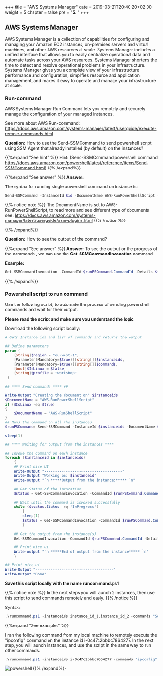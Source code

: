 +++
title = "AWS Systems Manager"
date = 2019-03-21T20:40:20+02:00
weight = 5
chapter = false
pre = "<b>5. </b>"
+++


## AWS Systems Manager

AWS Systems Manager is a collection of capabilities for configuring and managing your Amazon EC2 instances, on-premises servers and virtual machines, and other AWS resources at scale. Systems Manager includes a unified interface that allows you to easily centralize operational data and automate tasks across your AWS resources. Systems Manager shortens the time to detect and resolve operational problems in your infrastructure. Systems Manager gives you a complete view of your infrastructure performance and configuration, simplifies resource and application management, and makes it easy to operate and manage your infrastructure at scale.

### Run-command

AWS Systems Manager Run Command lets you remotely and securely manage the configuration of your managed instances.

See more about AWS Run-command: https://docs.aws.amazon.com/systems-manager/latest/userguide/execute-remote-commands.html 

**Question:**
How to use the Send-SSMCommand to send powershell script using SSM Agent that already installed (by default) on the instances?

{{%expand "See hint" %}} 
Hint: (Send-SSMCommand powershell command https://docs.aws.amazon.com/powershell/latest/reference/items/Send-SSMCommand.html)
{{% /expand%}}

{{%expand "See answer" %}} 
**Answer:**

The syntax for running single powershell command on instance is:
```powershell
Send-SSMCommand -InstanceId $id -DocumentName AWS-RunPowerShellScript -Comment 'Comment' -Parameter @{commands = $command_or_commands} -region $region
```

{{% notice note %}}
The DocumentName is set to AWS-RunPowerShellScript, to read more and see different type of documents see: https://docs.aws.amazon.com/systems-manager/latest/userguide/ssm-plugins.html
{{% /notice %}}

{{% /expand%}}

**Question:**
How to see the output of the command? 

{{%expand "See answer" %}} 
**Answer:**
To see the output or the progress of the commands , we can use the **Get-SSMCommandInvocation** command


**Example:**
```powershell
Get-SSMCommandInvocation -CommandId $runPSCommand.CommandId -Details $true -InstanceId $instanceid -region $region
```
{{% /expand%}}

### Powershell script to run command

Use the following script, to automate the process of sending powershell commands and wait for their output.

**Please read the script and make sure you understand the logic**

Download the following script locally:

```powershell
# Gets Instance ids and list of commands and returns the output

## Define parameters
param (
    [string]$region = "eu-west-1",
    [Parameter(Mandatory=$true)][string[]]$instanceids,
    [Parameter(Mandatory=$true)][string[]]$commands,
	[bool]$IsLinux = $false,
    [string]$profile = "workshop"
 )

## **** Send commands **** ##

Write-Output "Creating the document on" $instanceids
$DocumentName = "AWS-RunPowerShellScript"
if ($IsLinux -eq $true)
{
	$DocumentName = "AWS-RunShellScript"
}
## Runs the command on all the instances 
$runPSCommand= Send-SSMCommand -InstanceId $instanceids -DocumentName $DocumentName -Comment 'Script to run powershell commands' -Parameter @{commands = $commands} -region $region -ProfileName $profile

sleep(1)

## **** Waiting for output from the instances **** 

## Invoke the command on each instance
foreach ($instanceid in $instanceids)
    {
    ## Print nice UI
    Write-Output "------------------------------------"
    Write-Output "Working on: $instanceid"
    Write-output "`n *****Output from the instance:***** `n"

    ## Get Status of the invocation
    $status = Get-SSMCommandInvocation -CommandId $runPSCommand.CommandId -Details $true -InstanceId $instanceid -region $region -ProfileName $profile | select -ExpandProperty CommandPlugins | select Status

    ## Wait until the command is invoked successfully
    while ($status.Status -eq 'InProgress')
        {
        sleep(1)
        $status = Get-SSMCommandInvocation -CommandId $runPSCommand.CommandId -Details $true -InstanceId $instanceid -region $region -ProfileName $profile | select -ExpandProperty CommandPlugins | select Status
        }
    
    ## Get the output from the instance(s)
    Get-SSMCommandInvocation -CommandId $runPSCommand.CommandId -Details $true -InstanceId $instanceid -region $region -ProfileName $profile | select -ExpandProperty CommandPlugins | select  -ExpandProperty Output

    ## Print nice ui
    Write-output "`n *****End of output from the instance***** `n"
    }

## Print nice ui
Write-Output "------------------------------------"
Write-Output "Done"
```

**Save this script locally with the name runcommand.ps1**

{{% notice note %}}
In the next steps you will launch 2 instances, then use this script to send commands remotely and easly.
{{% /notice %}}

Syntax:

```powershell
.\runcommand.ps1 -instanceids instance_id_1,instance_id_2 -commands "Some commands" -region "eu-west-1" -profile "workshop" -IsLinux $False
```

{{%expand "See example:" %}} 

I ran the following command from my local machine to remotely execute the "ipconfig" command on the instance id i-0c47c2bbbc7864277. In the next step, you will launch instances, and use the script in the same way to run other commands.

```powershell
.\runcommand.ps1 -instanceids i-0c47c2bbbc7864277 -commands "ipconfig" -region eu-west-1 -profile "workshop" -IsLinux $false
```
![powershell](/img/Steps/runcommandscript.png?classes=border,shadow)
{{% /expand%}}